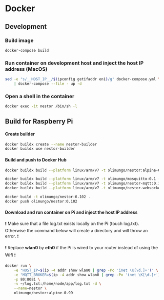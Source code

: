# Docker

## Development

### Build image

```bash
docker-compose build
```

### Run container on development host and inject the host IP address (MacOS)

```bash
sed -e "s/__HOST_IP__/$(ipconfig getifaddr en1)/g" docker-compose.yml \
    | docker-compose --file - up -d
```

### Open a shell in the container

```bash
docker exec -it nestor /bin/sh -l
```

## Build for Raspberry Pi

#### Create builder

```bash
docker buildx create --name nestor-builder
docker buildx use nestor-builder
```

#### Build and push to Docker Hub

```bash
docker buildx build --platform linux/arm/v7 -t olimungo/nestor:alpine-0.99 --push .

docker buildx build --platform linux/arm/v7 -t olimungo/mosquitto:0.1 --push mosquitto
docker buildx build --platform linux/arm/v7 -t olimungo/nestor-mqtt:0.1 --push mqtt
docker buildx build --platform linux/arm/v7 -t olimungo/nestor-websockets:0.2 --push websockets

docker build -t olimungo/nestor:0.102 .
docker push olimungo/nestor:0.102
```

#### Download and run container on Pi and inject the host IP address

:exclamation: Make sure that a file log.txt exists locally on the Pi (touch log.txt). Otherwise the command below will create a directory and will throw an error. :exclamation:

:exclamation: Replace **wlan0** by **eth0** if the Pi is wired to your router instead of using the Wifi :exclamation:

```bash
docker run \
    -e "HOST_IP=$(ip -4 addr show wlan0 | grep -Po 'inet \K[\d.]+')" \
    -e "MQTT_BROKER=$(ip -4 addr show wlan0 | grep -Po 'inet \K[\d.]+')" \
    -p 80:8081 \
    -v ~/log.txt:/home/node/app/log.txt -d \
    --name=nestor \
    olimungo/nestor:alpine-0.99
```

